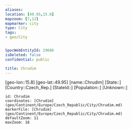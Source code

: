 ```yaml
---
aliases: 
location: [49.95,15.8]
mapzoom: [7,12] 
mapmarker: city 
type: City
tags:
- geo/City


SpocWebEntityId: 29606
isDeleted: false
confidential: public

title: Chrudim
---
```

[geo-lon::15.8]
[geo-lat::49.95]
[name::Chrudim]
[State::]
[Country::Czech_Rep.]
[StateId::]
[Population::]
[Unknown::]


```leaflet
id: Chrudim
coordinates: [Chrudim](geo/Continent/Europe/Czech_Republic/City/Chrudim.md)
markerFile: [Chrudim](geo/Continent/Europe/Czech_Republic/City/Chrudim.md)
defaultZoom: 11 
maxZoom: 18
```


